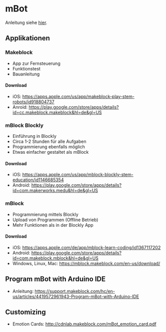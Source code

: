 # mBot

Anleitung siehe [hier](mBot-V1.1.pdf).

## Applikationen

### Makeblock

- App zur Fernsteuerung
- Funktionstest
- Bauanleitung

#### Download

- iOS: https://apps.apple.com/us/app/makeblock-play-stem-robots/id918804737
- Anroid: https://play.google.com/store/apps/details?id=cc.makeblock.makeblock&hl=de&gl=US

### mBlock Blockly

- Einführung in Blockly
- Circa 1-2 Stunden für alle Aufgaben
- Programmierung ebenfalls möglich
- Etwas einfacher gestaltet als mBlock

#### Download

- iOS: https://apps.apple.com/us/app/mblock-blockly-stem-education/id1146685354
- Android: https://play.google.com/store/apps/details?id=com.makerworks.medu&hl=de&gl=US

### mBlock

- Programmierung mittels Blockly
- Upload von Programmen (Offline Betrieb)
- Mehr Funktionen als in der Blockly App

#### Download

- iOS: https://apps.apple.com/de/app/mblock-learn-coding/id1367117202
- Android: https://play.google.com/store/apps/details?id=com.makeblock.mblock&hl=de&gl=US
- Windows, Linux, Mac: https://mblock.makeblock.com/en-us/download/

## Program mBot with Arduino IDE

- Anleitung: https://support.makeblock.com/hc/en-us/articles/4419572961943-Program-mBot-with-Arduino-IDE

## Customizing

- Emotion Cards: http://cdnlab.makeblock.com/mBot_emotion_card.pdf
